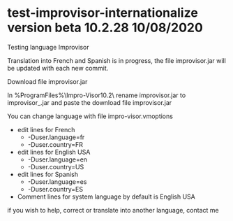 # test-improvisor-internationalize version beta 10.2.28 10/08/2020
Testing language Improvisor

Translation into French and Spanish is in progress, the file improvisor.jar will be updated with each new commit.

Download file improvisor.jar

In %ProgramFiles%\Impro-Visor10.2\ rename improvisor.jar to improvisor_.jar and paste the download file improvisor.jar

You can change language with file impro-visor.vmoptions
* edit lines for French
     * -Duser.language=fr
     * -Duser.country=FR
* edit lines for English USA
    * -Duser.language=en
    * -Duser.country=US
* edit lines for Spanish
    * -Duser.language=es
    * -Duser.country=ES
* Comment lines for system language by default is English USA

if you wish to help, correct or translate into another language, contact me
